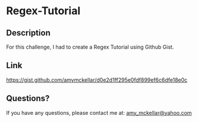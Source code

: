 # Regex-Tutorial

## Description

For this challenge, I had to create a Regex Tutorial using Github Gist.

## Link

https://gist.github.com/amymckellar/d0e2d1ff295e0fdf899ef6c6dfe18e0c

## Questions?

If you have any questions, please contact me at:
amy_mckellar@yahoo.com
